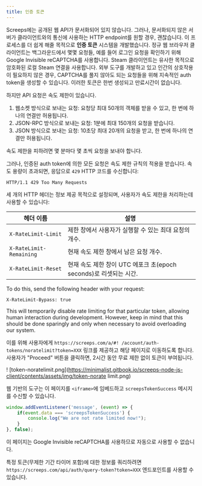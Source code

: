 ```yaml
---
title: 인증 토큰
---
```

Screeps에는 공개된 웹 API가 문서화되어 있지 않습니다. 그러나, 문서화되지 않은 서버가 클라이언트와의 통신에 사용하는 HTTP endpoint를 원할 경우, 괜찮습니다. 이 프로세스를 더 쉽게 해줄 목적으로 **인증 토큰** 시스템을 개발했습니다.
정규 웹 브라우저 클라이언트는 백그라운드에서 몇몇 요청들, 예를 들어 로그인 요청을 확인하기 위해 Google Invisible reCAPTCHA를 사용합니다. Steam 클라이언트는 유사한 목적으로 암호화된 로컬 Steam 연결을 사용합니다. 외부 도구를 개발하고 있고 인간의 상호작용이 필요하지 않은 경우, CAPTCHA를 풀지 않아도 되는 요청들을 위해 지속적인 auth token을 생성할 수 있습니다. 이러한 토큰은 한번 생성되고 만료시간이 없습니다.

하지만 API 요청은 속도 제한이 있습니다.

1. 웹소켓 방식으로 보내는 요청: 요청당 최대 50개의 객체를 받을 수 있고, 한 번에 하나의 연결만 허용됩니다.
2. JSON-RPC 방식으로 보내는 요청: 1분에 최대 150개의 요청을 받습니다.
3. JSON 방식으로 보내는 요청: 10초당 최대 20개의 요청을 받고, 한 번에 하나의 연결만 허용됩니다.

속도 제한을 피하려면 몇 분마다 몇 초씩 요청을 보내야 합니다.

그러나, 인증된 auth token에 의한 모든 요청은 속도 제한 규칙의 적용을 받습니다. 속도 용량이 초과되면, 응답으로 `429` HTTP 코드를 수신합니다:
```
HTTP/1.1 429 Too Many Requests
```
세 개의 HTTP 헤더는 정보 제공 목적으로 설정되며, 사용자가 속도 제한을 처리하는데 사용할 수 있습니다:

| 헤더 이름 | 설명 |
|-|-|
| `X-RateLimit-Limit` | 제한 창에서 사용자가 실행할 수 있는 최대 요청의 개수. |
| `X-RateLimit-Remaining` | 현재 속도 제한 창에서 남은 요청 개수. |
| `X-RateLimit-Reset` | 현재 속도 제한 창이 UTC 에포크 초(epoch seconds)로 리셋되는 시간.

To do this, send the following header with your request:

```
X-RateLimit-Bypass: true
```

This will temporarily disable rate limiting for that particular token, allowing human interaction during development. However, keep in mind that this should be done sparingly and only when necessary to avoid overloading our system.

이를 위해 사용자에게 `https://screeps.com/a/#! /account/auth-tokens/noratelimit?token=XXX` 링크를 제공하고 해당 페이지로 이동하도록 합니다. 사용자가 "Proceed" 버튼을 클릭하면, 2시간 동안 무료 제한 없이 토큰이 부여됩니다. 

! [token-noratelimit.png](https://minimalist.gitbook.io/screeps-node-js-client/contents/assets/img/token-norate limit.png)

웹 기반의 도구는 이 페이지를 `<iframe>`에 임베드하고 `screepsTokenSuccess` 메시지를 수신할 수 있습니다.

```javascript
window.addEventListener('message', (event) => {
    if(event.data === 'screepsTokenSuccess') {
        console.log("We are not rate limited now!");
    }
}, false);
```

이 페이지는 Google Invisible reCAPTCHA를 사용하므로 자동으로 사용할 수 없습니다.

특정 토큰(무제한 기간 타이머 포함)에 대한 정보를 쿼리하려면 `https://screeps.com/api/auth/query-token?token=XXX` 엔드포인트를 사용할 수 있습니다.